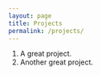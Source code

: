 ```yaml
---
layout: page
title: Projects
permalink: /projects/
---
```


1. A great project.
2. Another great project.

